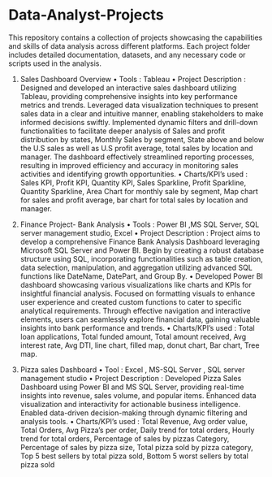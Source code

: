 # Data-Analyst-Projects
This repository contains a collection of projects showcasing the capabilities and skills of data analysis across different platforms. Each project folder includes detailed documentation, datasets, and any necessary code or scripts used in the analysis.

1.	Sales Dashboard Overview
•	Tools : Tableau
•	Project Description : Designed and developed an interactive sales dashboard utilizing Tableau, providing comprehensive insights into key performance metrics and trends. Leveraged data visualization techniques to present sales data in a clear and intuitive manner, enabling stakeholders to make informed decisions swiftly. Implemented dynamic filters and drill-down functionalities to facilitate deeper analysis of Sales and profit distribution by states, Monthly Sales by segment, State above and below the U.S sales as well as U.S profit average, total sales by location and manager. The dashboard effectively streamlined reporting processes, resulting in improved efficiency and accuracy in monitoring sales activities and identifying growth opportunities.
•	Charts/KPI’s used : Sales KPI, Profit KPI, Quantity KPI, Sales Sparkline, Profit Sparkline, Quantity Sparkline, Area Chart for monthly sale by segment, Map chart for sales and profit average, bar chart for total sales by location and manager.

3.	Finance Project- Bank Analysis
•	Tools : Power BI ,MS SQL Server, SQL server management studio, Excel
•	Project Description : Project aims to develop a comprehensive Finance Bank Analysis Dashboard leveraging Microsoft SQL Server and Power BI. Begin by creating a robust database structure using SQL, incorporating functionalities such as table creation, data selection, manipulation, and aggregation utilizing advanced SQL functions like DateName, DatePart, and Group By.
•	Developed Power BI dashboard showcasing various visualizations like charts and KPIs for insightful financial analysis. Focused on formatting visuals to enhance user experience and created custom functions to cater to specific analytical requirements.
Through effective navigation and interactive elements, users can seamlessly explore financial data, gaining valuable insights into bank performance and trends.
•	Charts/KPI’s used : Total loan applications, Total funded amount, Total amount received, Avg interest rate, Avg DTI, line chart, filled map, donut chart, Bar chart, Tree map.

3.	Pizza sales Dashboard
•	Tool : Excel , MS-SQL Server , SQL server management studio
•	Project Description : Developed Pizza Sales Dashboard using Power BI and MS SQL Server, providing real-time insights into revenue, sales volume, and popular items. Enhanced data visualization and interactivity for actionable business intelligence. Enabled data-driven decision-making through dynamic filtering and analysis tools.
•	Charts/KPI’s used : Total Revenue, Avg order value, Total Orders, Avg Pizza’s per order, Daily trend for total orders, Hourly trend for total orders, Percentage of sales by pizzas Category, Percentage of sales by pizza size, Total pizza sold by pizza category, Top  5 best sellers by total pizza sold, Bottom 5 worst sellers by total pizza sold



